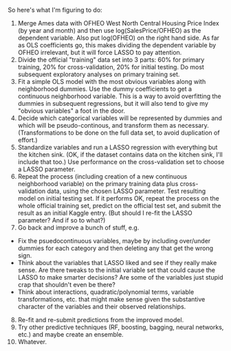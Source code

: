 So here's what I'm figuring to do:
1. Merge Ames data with OFHEO West North Central Housing Price Index (by year and month)
and then use log(SalesPrice/OFHEO)
as the dependent variable.  Also put log(OFHEO) on the right hand side.
As far as OLS coefficients go, this makes dividing
the dependent variable by OFHEO irrelevant, but it will force LASSO to pay attention.
2. Divide the official "training" data set into 3 parts: 60% for primary training,
20% for cross-validation, 20% for initial testing.
Do most subsequent exploratory analyses on primary training set.
3. Fit a simple OLS model with the most obvious variables along with neighborhood dummies.
Use the dummy coefficients to get a continuous neighborhood variable.
This is a way to avoid overfitting the dummies in subsequent regressions, but it
will also tend to give my "obvious variables" a foot in the door.
4. Decide which categorical variables will be represented by dummies and which will be
pseudo-continous, and transform them as necessary.
(Transformations to be done on the full data set, to avoid duplication of effort.)
5. Standardize variables and run a LASSO regression with everything but the kitchen sink.
(OK, if the dataset contains data on the kitchen sink, I'll include that too.)
Use performance on the cross-validation set to choose a LASSO parameter.
6. Repeat the process (including creation of a new continuous neighborhood variable)
on the primary training data plus cross-validation data, using the chosen LASSO parameter.
Test resulting model on initial testing set.  If it performs OK,
repeat the process on the whole official training set, predict on the official test set,
and submit the result as an initial Kaggle entry.
(But should I re-fit the LASSO parameter?  And if so to what?)
7. Go back and improve a bunch of stuff, e.g.
- Fix the psuedocontinuous variables, maybe by including over/under dummies
for each category and then deleting any that get the wrong sign.
- Think about the variables that LASSO liked and see if they really make sense.
Are there tweaks to the initial variable set that could cause the LASSO
to make smarter decisions?  Are some of the variables just stupid crap that shouldn't
even be there?
- Think about interactions, quadratic/polynomial terms, variable transformations, etc.
that might make sense given the
substantive character of the variables and their observed relationships.
8. Re-fit and re-submit predictions from the improved model.
9. Try other predictive techniques (RF, boosting, bagging, neural networks, etc.)
and maybe create an ensemble.
10. Whatever.
